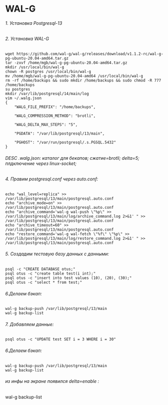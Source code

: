 # WAL-G

###### 1. Установка Postgresql-13
###### 2. Установка WAL-G
```
wget https://github.com/wal-g/wal-g/releases/download/v1.1.2-rc/wal-g-pg-ubuntu-20.04-amd64.tar.gz
tar -zxvf /home/mgb/wal-g-pg-ubuntu-20.04-amd64.tar.gz
mkdir /usr/local/bin/wal-g
chown -R postgres /usr/local/bin/wal-g
mv /home/mgb/wal-g-pg-ubuntu-20.04-amd64 /usr/local/bin/wal-g
rm -rf /home/backups && sudo mkdir /home/backups && sudo chmod -R 777 /home/backups
su postgres
mkdir /var/lib/postgresql/14/main/log
vim ~/.walg.json
{
    "WALG_FILE_PREFIX": "/home/backups",

    "WALG_COMPRESSION_METHOD": "brotli",

    "WALG_DELTA_MAX_STEPS": "5",

    "PGDATA": "/var/lib/postgresql/13/main",

    "PGHOST": "/var/run/postgresql/.s.PGSQL.5432"
}
```
###### DESC .walg.json: каталог для бекапов; сжатие=brotli; delta=5; плдключение через linux-socket;


###### 4. Правим  postgresql.conf через auto.conf:
```
echo "wal_level=replica" >> /var/lib/postgresql/13/main/postgresql.auto.conf
echo "archive_mode=on" >> /var/lib/postgresql/13/main/postgresql.auto.conf
echo "archive_command='wal-g wal-push \"%p\" >> /var/lib/postgresql/13/main/log/archive_command.log 2>&1' " >> /var/lib/postgresql/13/main/postgresql.auto.conf 
echo "archive_timeout=60" >> /var/lib/postgresql/13/main/postgresql.auto.conf 
echo "restore_command='wal-g wal-fetch \"%f\" \"%p\" >> /var/lib/postgresql/13/main/log/restore_command.log 2>&1' " >> /var/lib/postgresql/13/main/postgresql.auto.conf
```
###### 5. Создадим тестовую базу данных с данными:
```
psql -c "CREATE DATABASE otus;"
psql otus -c "create table test(i int);"
psql otus -c "insert into test values (10), (20), (30);"
psql otus -c "select * from test;"
```

###### 6.Делаем бэкап:
```
wal-g backup-push /var/lib/postgresql/13/main
wal-g backup-list
```
###### 7. Добавляем данные:
```
psql otus -c "UPDATE test SET i = 3 WHERE i = 30"
```
###### 6.Делаем бэкап:
 ```
wal-g backup-push /var/lib/postgresql/13/main
wal-g backup-list
```

###### из инфы на экране появился delta=enable :




wal-g backup-list









